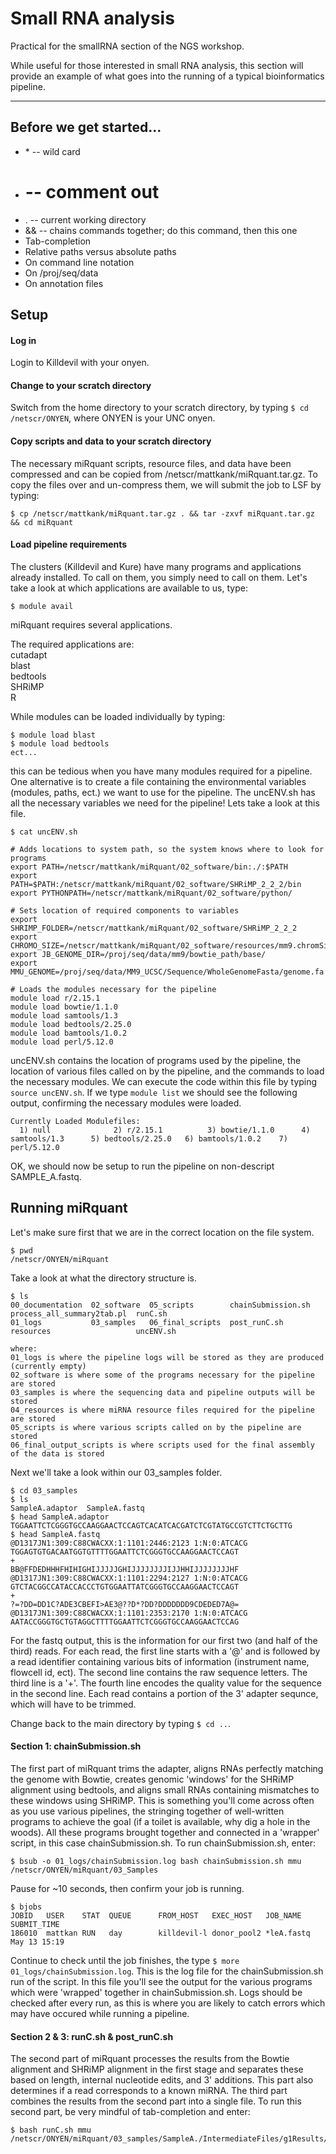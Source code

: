 # Small RNA analysis
Practical for the smallRNA section of the NGS workshop.

While useful for those interested in small RNA analysis, this section will provide an example of what goes into the running of a typical bioinformatics pipeline.

____

## Before we get started...

+ \* -- wild card
+ # -- comment out
+ . -- current working directory
+ && -- chains commands together; do this command, then this one
+ Tab-completion
+ Relative paths versus absolute paths
+ On command line notation
+ On /proj/seq/data
+ On annotation files


## Setup

#### Log in

Login to Killdevil with your onyen.

#### Change to your scratch directory

Switch from the home directory to your scratch directory, by typing `$ cd /netscr/ONYEN`, where ONYEN is your UNC onyen.

#### Copy scripts and data to your scratch directory

The necessary miRquant scripts, resource files, and data have been compressed and can be copied from /netscr/mattkank/miRquant.tar.gz.  To copy the files over and un-compress them, we will submit the job to LSF by typing:

```
$ cp /netscr/mattkank/miRquant.tar.gz . && tar -zxvf miRquant.tar.gz  && cd miRquant
```

#### Load pipeline requirements

The clusters (Killdevil and Kure) have many programs and applications already installed.  To call on them, you simply need to call on them.  Let's take a look at which applications are available to us, type:

```
$ module avail
```
miRquant requires several applications.

The required applications are:  
cutadapt  
blast  
bedtools  
SHRiMP  
R

While modules can be loaded individually by typing:
```
$ module load blast
$ module load bedtools
ect...
```
this can be tedious when you have many modules required for a pipeline.  One alternative is to create a file containing the environmental variables (modules, paths, ect.) we want to use for the pipeline.  The uncENV.sh has all the necessary variables we need for the pipeline!  Lets take a look at this file.
```
$ cat uncENV.sh

# Adds locations to system path, so the system knows where to look for programs
export PATH=/netscr/mattkank/miRquant/02_software/bin:./:$PATH
export PATH=$PATH:/netscr/mattkank/miRquant/02_software/SHRiMP_2_2_2/bin
export PYTHONPATH=/netscr/mattkank/miRquant/02_software/python/

# Sets location of required components to variables
export SHRIMP_FOLDER=/netscr/mattkank/miRquant/02_software/SHRiMP_2_2_2
export CHROMO_SIZE=/netscr/mattkank/miRquant/02_software/resources/mm9.chromSizes
export JB_GENOME_DIR=/proj/seq/data/mm9/bowtie_path/base/
export MMU_GENOME=/proj/seq/data/MM9_UCSC/Sequence/WholeGenomeFasta/genome.fa

# Loads the modules necessary for the pipeline
module load r/2.15.1
module load bowtie/1.1.0
module load samtools/1.3
module load bedtools/2.25.0
module load bamtools/1.0.2
module load perl/5.12.0
```
uncENV.sh contains the location of programs used by the pipeline, the location of various files called on by the pipeline, and the commands to load the necessary modules.  We can execute the code within this file by typing `source uncENV.sh`.  If we type `module list` we should see the following output, confirming the necessary modules were loaded.

```
Currently Loaded Modulefiles:
  1) null              2) r/2.15.1          3) bowtie/1.1.0      4) samtools/1.3      5) bedtools/2.25.0   6) bamtools/1.0.2    7) perl/5.12.0
```

OK, we should now be setup to run the pipeline on non-descript SAMPLE_A.fastq.

## Running miRquant

Let's make sure first that we are in the correct location on the file system.

```
$ pwd
/netscr/ONYEN/miRquant
```

Take a look at what the directory structure is.

```
$ ls
00_documentation  02_software  05_scripts        chainSubmission.sh  process_all_summary2tab.pl  runC.sh
01_logs           03_samples   06_final_scripts  post_runC.sh        resources                   uncENV.sh

where:
01_logs is where the pipeline logs will be stored as they are produced (currently empty)
02_software is where some of the programs necessary for the pipeline are stored
03_samples is where the sequencing data and pipeline outputs will be stored
04_resources is where miRNA resource files required for the pipeline are stored
05_scripts is where various scripts called on by the pipeline are stored
06_final_output_scripts is where scripts used for the final assembly of the data is stored
```

Next we'll take a look within our 03_samples folder.

```
$ cd 03_samples
$ ls
SampleA.adaptor  SampleA.fastq
$ head SampleA.adaptor
TGGAATTCTCGGGTGCCAAGGAACTCCAGTCACATCACGATCTCGTATGCCGTCTTCTGCTTG
$ head SampleA.fastq
@D1317JN1:309:C88CWACXX:1:1101:2446:2123 1:N:0:ATCACG
TGGAGTGTGACAATGGTGTTTTGGAATTCTCGGGTGCCAAGGAACTCCAGT
+
BB@FFDEDHHHFHIHIGHIJJJJJGHIJJJJJJJJIJJHHIJJJJJJJJHF
@D1317JN1:309:C88CWACXX:1:1101:2294:2127 1:N:0:ATCACG
GTCTACGGCCATACCACCCTGTGGAATTATCGGGTGCCAAGGAACTCCAGT
+
?=?DD=DD1C?ADE3CBEFI>AE3@??D*?DD?DDDDDDD9CDEDED7A@=
@D1317JN1:309:C88CWACXX:1:1101:2353:2170 1:N:0:ATCACG
AATACCGGGTGCTGTAGGCTTTTGGAATTCTCGGGTGCCAAGGAACTCCAG
```
For the fastq output, this is the information for our first two (and half of the third) reads.  For each read, the first line starts with a '@' and is followed by a read identifier containing various bits of information (instrument name, flowcell id, ect).  The second line contains the raw sequence letters.  The third line is a '+'.  The fourth line encodes the quality value for the sequence in the second line.  Each read contains a portion of the 3' adapter sequnce, which will have to be trimmed.

Change back to the main directory by typing `$ cd ..`.

#### Section 1: chainSubmission.sh

The first part of miRquant trims the adapter, aligns RNAs perfectly matching the genome with Bowtie, creates genomic 'windows' for the SHRiMP alignment using bedtools, and aligns small RNAs containing mismatches to these windows using SHRiMP.  This is something you'll come across often as you use various pipelines, the stringing together of well-written programs to achieve the goal (if a toilet is available, why dig a hole in the woods).  All these programs brought together and connected in a 'wrapper' script, in this case chainSubmission.sh.  To run chainSubmission.sh, enter:

```
$ bsub -o 01_logs/chainSubmission.log bash chainSubmission.sh mmu /netscr/ONYEN/miRquant/03_Samples
```

Pause for ~10 seconds, then confirm your job is running.

```
$ bjobs
JOBID   USER    STAT  QUEUE      FROM_HOST   EXEC_HOST   JOB_NAME   SUBMIT_TIME
186010  mattkan RUN   day        killdevil-l donor_pool2 *leA.fastq May 13 15:19
```
Continue to check until the job finishes, the type `$ more 01_logs/chainSubmission.log`.  This is the log file for the chainSubmission.sh run of the script.  In this file you'll see the output for the various programs which were 'wrapped' together in chainSubmission.sh.  Logs should be checked after every run, as this is where you are likely to catch errors which may have occured while running a pipeline.

#### Section 2 & 3: runC.sh & post_runC.sh

The second part of miRquant processes the results from the Bowtie alignment and SHRiMP alignment in the first stage and separates these based on length, internal nucleotide edits, and 3' additions.  This part also determines if a read corresponds to a known miRNA.  The third part combines the results from the second part into a single file.  To run this second part, be very mindful of tab-completion and enter:

```
$ bash runC.sh mmu /netscr/ONYEN/miRquant/03_samples/SampleA./IntermediateFiles/g1Results/CHR*.results
```


